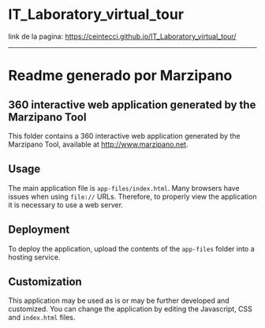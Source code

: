 # IT_Laboratory_virtual_tour
link de la pagina: https://ceintecci.github.io/IT_Laboratory_virtual_tour/
- - -
# Readme generado por Marzipano
## 360 interactive web application generated by the Marzipano Tool

This folder contains a 360 interactive web application generated by the
Marzipano Tool, available at http://www.marzipano.net.


Usage
-----

The main application file is `app-files/index.html`. Many browsers have issues
when using `file://` URLs. Therefore, to properly view the application it is
necessary to use a web server.


Deployment
----------

To deploy the application, upload the contents of the `app-files` folder into
a hosting service.


Customization
-------------

This application may be used as is or may be further developed and customized.
You can change the application by editing the Javascript, CSS and `index.html`
files.
